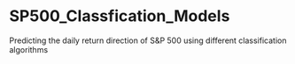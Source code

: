 # SP500_Classfication_Models
Predicting the daily return direction of S&amp;P 500 using different classification algorithms
